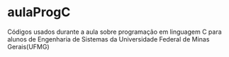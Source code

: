 # aulaProgC
Códigos usados durante a aula sobre programação em linguagem C para alunos de Engenharia de Sistemas da Universidade Federal de Minas Gerais(UFMG)
